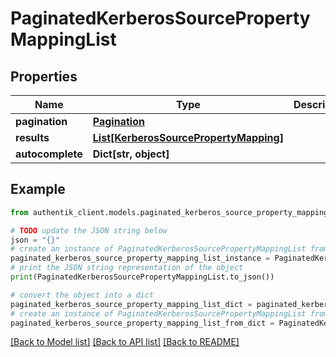 # PaginatedKerberosSourcePropertyMappingList


## Properties

Name | Type | Description | Notes
------------ | ------------- | ------------- | -------------
**pagination** | [**Pagination**](Pagination.md) |  | 
**results** | [**List[KerberosSourcePropertyMapping]**](KerberosSourcePropertyMapping.md) |  | 
**autocomplete** | **Dict[str, object]** |  | 

## Example

```python
from authentik_client.models.paginated_kerberos_source_property_mapping_list import PaginatedKerberosSourcePropertyMappingList

# TODO update the JSON string below
json = "{}"
# create an instance of PaginatedKerberosSourcePropertyMappingList from a JSON string
paginated_kerberos_source_property_mapping_list_instance = PaginatedKerberosSourcePropertyMappingList.from_json(json)
# print the JSON string representation of the object
print(PaginatedKerberosSourcePropertyMappingList.to_json())

# convert the object into a dict
paginated_kerberos_source_property_mapping_list_dict = paginated_kerberos_source_property_mapping_list_instance.to_dict()
# create an instance of PaginatedKerberosSourcePropertyMappingList from a dict
paginated_kerberos_source_property_mapping_list_from_dict = PaginatedKerberosSourcePropertyMappingList.from_dict(paginated_kerberos_source_property_mapping_list_dict)
```
[[Back to Model list]](../README.md#documentation-for-models) [[Back to API list]](../README.md#documentation-for-api-endpoints) [[Back to README]](../README.md)


